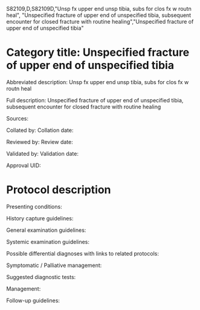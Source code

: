 S82109,D,S82109D,"Unsp fx upper end unsp tibia, subs for clos fx w routn heal", "Unspecified fracture of upper end of unspecified tibia, subsequent encounter for closed fracture with routine healing","Unspecified fracture of upper end of unspecified tibia"
# Category title: Unspecified fracture of upper end of unspecified tibia

Abbreviated description: Unsp fx upper end unsp tibia, subs for clos fx w routn heal

Full description: Unspecified fracture of upper end of unspecified tibia, subsequent encounter for closed fracture with routine healing

Sources:

Collated by:
Collation date:

Reviewed by:
Review date:

Validated by:
Validation date:

Approval UID:

# Protocol description

Presenting conditions:

History capture guidelines:

General examination guidelines:

Systemic examination guidelines:

Possible differential diagnoses with links to related protocols:

Symptomatic / Palliative management:

Suggested diagnostic tests:

Management:

Follow-up guidelines:
